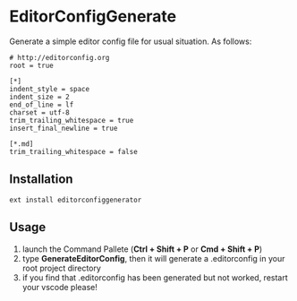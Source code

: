 # EditorConfigGenerate

Generate a simple editor config file for usual situation. 
As follows:

```
# http://editorconfig.org
root = true

[*]
indent_style = space
indent_size = 2
end_of_line = lf
charset = utf-8
trim_trailing_whitespace = true
insert_final_newline = true

[*.md]
trim_trailing_whitespace = false
```

## Installation

```
ext install editorconfiggenerator
```

## Usage

1. launch the Command Pallete (**Ctrl + Shift + P** or **Cmd + Shift + P**) 
2. type **GenerateEditorConfig**, then it will generate a .editorconfig in your root project directory
3. if you find that .editorconfig has been generated but not worked, restart your vscode please!

[Visual Studio Code]: https://code.visualstudio.com/
[EditorConfig]: http://editorconfig.org/
